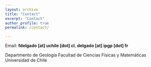 ```yaml
---
layout: archive
title: "Contact"
excerpt: "Contact"
author_profile: true
permalink: /contact/

---
```

Email: **fdelgado [at] uchile [dot] cl**, **delgado [at] ipgp [dot] fr**

Departmento de Geología
Facultad de Ciencias Físicas y Matemáticas
Universidad de Chile
